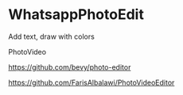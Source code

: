 # WhatsappPhotoEdit
Add text, draw with colors

PhotoVideo

https://github.com/bevy/photo-editor

https://github.com/FarisAlbalawi/PhotoVideoEditor
